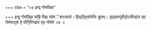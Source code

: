 +++
title = "०४ इन्द्र गोमन्निहा"

+++
इन्द्र॒ गोम॑न्नि॒हा या॑हि॒ पिबा॒ सोम॑ँ शतक्रतो। वि॒द्यद्भि॒र्ग्राव॑भिः सु॒तम्। उ॒प॒या॒मगृ॑हीतो॒ऽसीन्द्रा॑य त्वा॒ गोम॑तऽए॒ष ते॒ योनि॒रिन्द्रा॑य त्वा॒ गोम॑ते ॥४ ॥